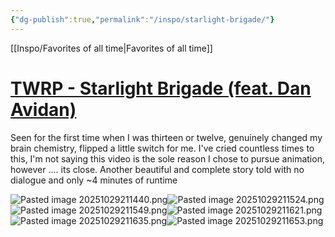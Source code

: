 ```yaml
---
{"dg-publish":true,"permalink":"/inspo/starlight-brigade/"}
---
```


[[Inspo/Favorites of all time\|Favorites of all time]]
# [TWRP - Starlight Brigade (feat. Dan Avidan)]([https://www.youtube.com/watch?v=J9Q3i5w6-Ug]())

Seen for the first time when I was thirteen or twelve, genuinely changed my brain chemistry, flipped a little switch for me. I've cried countless times to this, I'm not saying this video is the sole reason I chose to pursue animation, however .... its close.
Another beautiful and complete story told with no dialogue and only ~4 minutes of runtime

![Pasted image 20251029211440.png](/img/user/Untitled/Pasted%20image%2020251029211440.png)![Pasted image 20251029211524.png](/img/user/Untitled/Pasted%20image%2020251029211524.png)![Pasted image 20251029211549.png](/img/user/Untitled/Pasted%20image%2020251029211549.png)![Pasted image 20251029211621.png](/img/user/Untitled/Pasted%20image%2020251029211621.png)![Pasted image 20251029211635.png](/img/user/Untitled/Pasted%20image%2020251029211635.png)![Pasted image 20251029211653.png](/img/user/Untitled/Pasted%20image%2020251029211653.png)